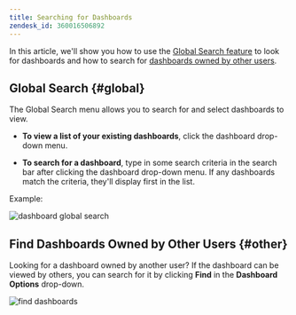 ```yaml
---
title: Searching for Dashboards
zendesk_id: 360016506892
---
```


In this article, we'll show you how to use the [Global Search feature](../#global) to look for dashboards and how to search for [dashboards owned by other users](../#other).

## Global Search {#global}

The Global Search menu allows you to search for and select dashboards to view.

* **To view a list of your existing dashboards**, click the dashboard drop-down menu.

* **To search for a dashboard**, type in some search criteria in the search bar after clicking the dashboard drop-down menu. If any dashboards match the criteria, they'll display first in the list.

Example:

![dashboard global search](../assets/7.1.gif)

## Find Dashboards Owned by Other Users {#other}

Looking for a dashboard owned by another user? If the dashboard can be viewed by others, you can search for it by clicking **Find** in the **Dashboard Options** drop-down.

![find dashboards](../assets/7.2.png)
